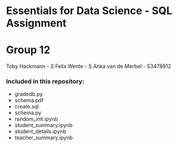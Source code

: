 # Essentials for Data Science - SQL Assignment
# Group 12

Toby Hackmann       - S
Felix Wente         - S
Anka van de Merbel  - S3478912

### Included in this repository:

-  gradedb.py
-  schema.pdf
-  create.sql
-  schema.py
-  random_init.ipynb
-  student_summary.ipynb
-  student_details.ipynb
-  teacher_summary.ipynb
